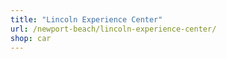 ```yaml
---
title: "Lincoln Experience Center"
url: /newport-beach/lincoln-experience-center/
shop: car
---
```

